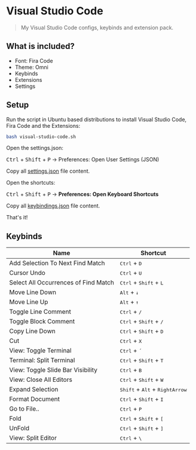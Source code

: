 # **Visual Studio Code**

> My Visual Studio Code configs, keybinds and extension pack.

## **What is included?**

- Font: Fira Code
- Theme: Omni
- Keybinds
- Extensions
- Settings

## **Setup**

Run the script in Ubuntu based distributions to install Visual Studio Code, Fira Code and the Extensions:

```bash
bash visual-studio-code.sh
```

Open the settings.json:

<kbd>Ctrl</kbd> + <kbd>Shift</kbd> + <kbd>P</kbd> &rarr; Preferences: Open User Settings (JSON)

Copy all [settings.json](./settings.json) file content.

Open the shortcuts:

<kbd>Ctrl</kbd> + <kbd>Shift</kbd> + <kbd>P</kbd> &rarr; **Preferences: Open Keyboard Shortcuts**

Copy all [keybindings.json](./keybindings.json) file content.

That's it!

## **Keybinds**

| Name | Shortcut |
|---|---|
| Add Selection To Next Find Match  | <kbd>Ctrl</kbd> + <kbd>D</kbd> |
| Cursor Undo  | <kbd>Ctrl</kbd> + <kbd>U</kbd> |
| Select All Occurrences of Find Match | <kbd>Ctrl</kbd> + <kbd>Shift</kbd> + <kbd>L</kbd>|
| Move Line Down | <kbd>Alt</kbd> + <kbd>&darr;</kbd> |
| Move Line Up | <kbd>Alt</kbd> + <kbd>&uarr;</kbd> |  
| Toggle Line Comment | <kbd>Ctrl</kbd> + <kbd>/</kbd> |
| Toggle Block Comment | <kbd>Ctrl</kbd> + <kbd>Shift</kbd> + <kbd>/</kbd> |
| Copy Line Down | <kbd>Ctrl</kbd> + <kbd>Shift</kbd> + <kbd>D</kbd> |
| Cut | <kbd>Ctrl</kbd> + <kbd>X</kbd> |
| View: Toggle Terminal | <kbd>Ctrl</kbd> + <kbd>´</kbd> |
| Terminal: Split Terminal | <kbd>Ctrl</kbd> + <kbd>Shift</kbd> + <kbd>T</kbd> |
| View: Toggle Slide Bar Visibility | <kbd>Ctrl</kbd> + <kbd>B</kbd> |
| View: Close All Editors | <kbd>Ctrl</kbd> + <kbd>Shift</kbd> + <kbd>W</kbd> |
| Expand Selection | <kbd>Shift</kbd> + <kbd>Alt</kbd> + <kbd>RightArrow</kbd> |
| Format Document | <kbd>Ctrl</kbd> + <kbd>Shift</kbd> + <kbd>I</kbd> |
| Go to File.. | <kbd>Ctrl</kbd> + <kbd>P</kbd> |
| Fold | <kbd>Ctrl</kbd> + <kbd>Shift</kbd> + <kbd>[</kbd> |
| UnFold | <kbd>Ctrl</kbd> + <kbd>Shift</kbd> + <kbd>]</kbd> |
| View: Split Editor | <kbd>Ctrl</kbd> + <kbd>\\</kbd> |
